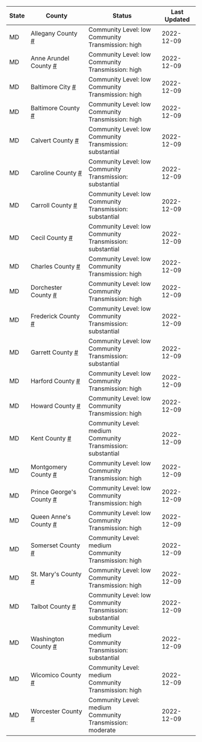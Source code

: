 State | County | Status | Last Updated
--- | --- | --- | --- 
MD | Allegany County <a href="#allegany_county">#</a> | <a name="allegany_county"></a>Community Level: low<br/>Community Transmission: high | 2022-12-09
MD | Anne Arundel County <a href="#anne_arundel_county">#</a> | <a name="anne_arundel_county"></a>Community Level: low<br/>Community Transmission: high | 2022-12-09
MD | Baltimore City <a href="#baltimore_city">#</a> | <a name="baltimore_city"></a>Community Level: low<br/>Community Transmission: high | 2022-12-09
MD | Baltimore County <a href="#baltimore_county">#</a> | <a name="baltimore_county"></a>Community Level: low<br/>Community Transmission: high | 2022-12-09
MD | Calvert County <a href="#calvert_county">#</a> | <a name="calvert_county"></a>Community Level: low<br/>Community Transmission: substantial | 2022-12-09
MD | Caroline County <a href="#caroline_county">#</a> | <a name="caroline_county"></a>Community Level: low<br/>Community Transmission: substantial | 2022-12-09
MD | Carroll County <a href="#carroll_county">#</a> | <a name="carroll_county"></a>Community Level: low<br/>Community Transmission: substantial | 2022-12-09
MD | Cecil County <a href="#cecil_county">#</a> | <a name="cecil_county"></a>Community Level: low<br/>Community Transmission: substantial | 2022-12-09
MD | Charles County <a href="#charles_county">#</a> | <a name="charles_county"></a>Community Level: low<br/>Community Transmission: high | 2022-12-09
MD | Dorchester County <a href="#dorchester_county">#</a> | <a name="dorchester_county"></a>Community Level: low<br/>Community Transmission: high | 2022-12-09
MD | Frederick County <a href="#frederick_county">#</a> | <a name="frederick_county"></a>Community Level: low<br/>Community Transmission: substantial | 2022-12-09
MD | Garrett County <a href="#garrett_county">#</a> | <a name="garrett_county"></a>Community Level: low<br/>Community Transmission: substantial | 2022-12-09
MD | Harford County <a href="#harford_county">#</a> | <a name="harford_county"></a>Community Level: low<br/>Community Transmission: high | 2022-12-09
MD | Howard County <a href="#howard_county">#</a> | <a name="howard_county"></a>Community Level: low<br/>Community Transmission: high | 2022-12-09
MD | Kent County <a href="#kent_county">#</a> | <a name="kent_county"></a>Community Level: medium<br/>Community Transmission: substantial | 2022-12-09
MD | Montgomery County <a href="#montgomery_county">#</a> | <a name="montgomery_county"></a>Community Level: low<br/>Community Transmission: high | 2022-12-09
MD | Prince George's County <a href="#prince_george's_county">#</a> | <a name="prince_george's_county"></a>Community Level: low<br/>Community Transmission: high | 2022-12-09
MD | Queen Anne's County <a href="#queen_anne's_county">#</a> | <a name="queen_anne's_county"></a>Community Level: low<br/>Community Transmission: high | 2022-12-09
MD | Somerset County <a href="#somerset_county">#</a> | <a name="somerset_county"></a>Community Level: medium<br/>Community Transmission: high | 2022-12-09
MD | St. Mary's County <a href="#st._mary's_county">#</a> | <a name="st._mary's_county"></a>Community Level: low<br/>Community Transmission: high | 2022-12-09
MD | Talbot County <a href="#talbot_county">#</a> | <a name="talbot_county"></a>Community Level: low<br/>Community Transmission: substantial | 2022-12-09
MD | Washington County <a href="#washington_county">#</a> | <a name="washington_county"></a>Community Level: medium<br/>Community Transmission: substantial | 2022-12-09
MD | Wicomico County <a href="#wicomico_county">#</a> | <a name="wicomico_county"></a>Community Level: medium<br/>Community Transmission: high | 2022-12-09
MD | Worcester County <a href="#worcester_county">#</a> | <a name="worcester_county"></a>Community Level: medium<br/>Community Transmission: moderate | 2022-12-09

